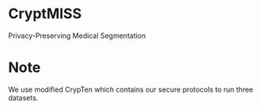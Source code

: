 # CryptMISS
Privacy-Preserving Medical Segmentation

# Note
We use modified CrypTen which contains our secure protocols to run three datasets.
